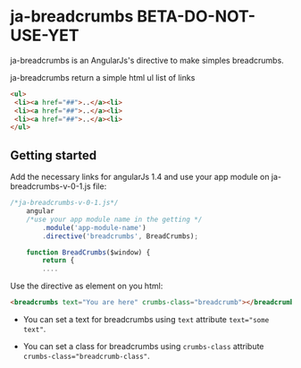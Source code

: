 # ja-breadcrumbs BETA-DO-NOT-USE-YET
ja-breadcrumbs is an AngularJs's directive to make simples breadcrumbs.

ja-breadcrumbs return a simple  html ul list of links
```html
<ul>
 <li><a href="##">..</a><li>
 <li><a href="##">..</a><li>
 <li><a href="##">..</a><li>
</ul>
```


## Getting started

Add the necessary links for angularJs 1.4 and use your app module on ja-breadcrumbs-v-0-1.js file:
```javascript
/*ja-breadcrumbs-v-0-1.js*/
    angular
    /*use your app module name in the getting */
        .module('app-module-name')
        .directive('breadcrumbs', BreadCrumbs);

    function BreadCrumbs($window) {
        return {
        ....

```

Use the directive as element on you html:
```html
<breadcrumbs text="You are here" crumbs-class="breadcrumb"></breadcrumbs>
```
- You can set a text for breadcrumbs using `text` attribute `text="some text"`.

- You can set a class for breadcrumbs using `crumbs-class` attribute `crumbs-class="breadcrumb-class"`.


